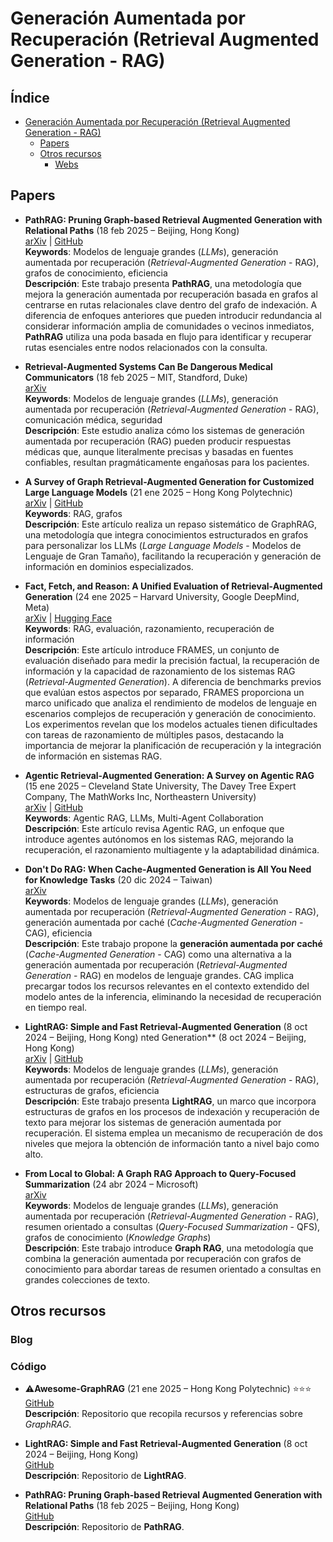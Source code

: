 # Generación Aumentada por Recuperación (Retrieval Augmented Generation - RAG)

## Índice

- [Generación Aumentada por Recuperación (Retrieval Augmented Generation - RAG)](#generación-aumentada-por-recuperación-retrieval-augmented-generation---rag)
  - [Papers](#papers)
  - [Otros recursos](#otros-recursos)
    - [Webs](#codigo)

## Papers

* **PathRAG: Pruning Graph-based Retrieval Augmented Generation with Relational Paths** (18 feb 2025 – Beijing, Hong Kong)  
  [arXiv](https://arxiv.org/abs/2502.14902) | [GitHub](https://github.com/BUPT-GAMMA/PathRAG)  
  **Keywords**: Modelos de lenguaje grandes (*LLMs*), generación aumentada por recuperación (*Retrieval-Augmented Generation* - RAG), grafos de conocimiento, eficiencia  
  **Descripción**: Este trabajo presenta **PathRAG**, una metodología que mejora la generación aumentada por recuperación basada en grafos al centrarse en rutas relacionales clave dentro del grafo de indexación. A diferencia de enfoques anteriores que pueden introducir redundancia al considerar información amplia de comunidades o vecinos inmediatos, **PathRAG** utiliza una poda basada en flujo para identificar y recuperar rutas esenciales entre nodos relacionados con la consulta. 

* **Retrieval-Augmented Systems Can Be Dangerous Medical Communicators** (18 feb 2025 – MIT, Standford, Duke)  
  [arXiv](https://arxiv.org/abs/2502.14898v1)  
  **Keywords**: Modelos de lenguaje grandes (*LLMs*), generación aumentada por recuperación (*Retrieval-Augmented Generation* - RAG), comunicación médica, seguridad  
  **Descripción**: Este estudio analiza cómo los sistemas de generación aumentada por recuperación (RAG) pueden producir respuestas médicas que, aunque literalmente precisas y basadas en fuentes confiables, resultan pragmáticamente engañosas para los pacientes. 


* **A Survey of Graph Retrieval-Augmented Generation for Customized Large Language Models** (21 ene 2025 – Hong Kong Polytechnic)  
  [arXiv](https://arxiv.org/abs/2501.13958) | [GitHub](https://github.com/DEEP-PolyU/Awesome-GraphRAG)  
  **Keywords**: RAG, grafos  
  **Descripción**: Este artículo realiza un repaso sistemático de GraphRAG, una metodología que integra conocimientos estructurados en grafos para personalizar los LLMs (*Large Language Models* - Modelos de Lenguaje de Gran Tamaño), facilitando la recuperación y generación de información en dominios especializados.

* **Fact, Fetch, and Reason: A Unified Evaluation of Retrieval-Augmented Generation** (24 ene 2025 – Harvard University, Google DeepMind, Meta)  
  [arXiv](https://arxiv.org/abs/2409.12941) | [Hugging Face](https://huggingface.co/datasets/google/frames-benchmark)  
  **Keywords**: RAG, evaluación, razonamiento, recuperación de información  
  **Descripción**: Este artículo introduce FRAMES, un conjunto de evaluación diseñado para medir la precisión factual, la recuperación de información y la capacidad de razonamiento de los sistemas RAG (*Retrieval-Augmented Generation*). A diferencia de benchmarks previos que evalúan estos aspectos por separado, FRAMES proporciona un marco unificado que analiza el rendimiento de modelos de lenguaje en escenarios complejos de recuperación y generación de conocimiento. Los experimentos revelan que los modelos actuales tienen dificultades con tareas de razonamiento de múltiples pasos, destacando la importancia de mejorar la planificación de recuperación y la integración de información en sistemas RAG.

* **Agentic Retrieval-Augmented Generation: A Survey on Agentic RAG** (15 ene 2025 – Cleveland State University, The Davey Tree Expert Company, The MathWorks Inc, Northeastern University)  
  [arXiv](https://arxiv.org/abs/2501.09136) | [GitHub](https://github.com/asinghcsu/AgenticRAG-Survey)  
  **Keywords**: Agentic RAG, LLMs, Multi-Agent Collaboration  
  **Descripción**: Este artículo revisa Agentic RAG, un enfoque que introduce agentes autónomos en los sistemas RAG, mejorando la recuperación, el razonamiento multiagente y la adaptabilidad dinámica.


* **Don't Do RAG: When Cache-Augmented Generation is All You Need for Knowledge Tasks** (20 dic 2024 – Taiwan)  
  [arXiv](https://arxiv.org/abs/2412.15605)  
  **Keywords**: Modelos de lenguaje grandes (*LLMs*), generación aumentada por recuperación (*Retrieval-Augmented Generation* - RAG), generación aumentada por caché (*Cache-Augmented Generation* - CAG), eficiencia  
  **Descripción**: Este trabajo propone la **generación aumentada por caché** (*Cache-Augmented Generation* - CAG) como una alternativa a la generación aumentada por recuperación (*Retrieval-Augmented Generation* - RAG) en modelos de lenguaje grandes. CAG implica precargar todos los recursos relevantes en el contexto extendido del modelo antes de la inferencia, eliminando la necesidad de recuperación en tiempo real. 

* **LightRAG: Simple and Fast Retrieval-Augmented Generation** (8 oct 2024 – Beijing, Hong Kong)  nted Generation** (8 oct 2024 – Beijing, Hong Kong)  
  [arXiv](https://arxiv.org/abs/2410.05779v1) | [GitHub](https://github.com/HKUDS/LightRAG)  
  **Keywords**: Modelos de lenguaje grandes (*LLMs*), generación aumentada por recuperación (*Retrieval-Augmented Generation* - RAG), estructuras de grafos, eficiencia  
  **Descripción**: Este trabajo presenta **LightRAG**, un marco que incorpora estructuras de grafos en los procesos de indexación y recuperación de texto para mejorar los sistemas de generación aumentada por recuperación. El sistema emplea un mecanismo de recuperación de dos niveles que mejora la obtención de información tanto a nivel bajo como alto. 

* **From Local to Global: A Graph RAG Approach to Query-Focused Summarization** (24 abr 2024 – Microsoft)  
  [arXiv](https://arxiv.org/abs/2404.16130v1)    
  **Keywords**: Modelos de lenguaje grandes (*LLMs*), generación aumentada por recuperación (*Retrieval-Augmented Generation* - RAG), resumen orientado a consultas (*Query-Focused Summarization* - QFS), grafos de conocimiento (*Knowledge Graphs*)    
  **Descripción**: Este trabajo introduce **Graph RAG**, una metodología que combina la generación aumentada por recuperación con grafos de conocimiento para abordar tareas de resumen orientado a consultas en grandes colecciones de texto.  


## Otros recursos

### Blog

### Código

* ⚠️**Awesome-GraphRAG** (21 ene 2025 – Hong Kong Polytechnic)  ⭐⭐⭐
  [GitHub](https://github.com/DEEP-PolyU/Awesome-GraphRAG)  
  **Descripción**: Repositorio que recopila recursos y referencias sobre *GraphRAG*.

* **LightRAG: Simple and Fast Retrieval-Augmented Generation** (8 oct 2024 – Beijing, Hong Kong)  
  [GitHub](https://github.com/HKUDS/LightRAG)  
  **Descripción**: Repositorio de **LightRAG**.

* **PathRAG: Pruning Graph-based Retrieval Augmented Generation with Relational Paths** (18 feb 2025 – Beijing, Hong Kong)  
[GitHub](https://github.com/BUPT-GAMMA/PathRAG)  
**Descripción**: Repositorio de **PathRAG**.
